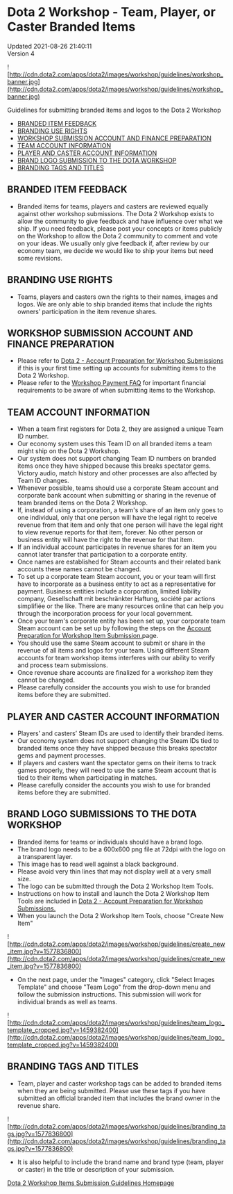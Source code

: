 # Dota 2 Workshop - Team, Player, or Caster Branded Items
Updated 2021-08-26 21:40:11  
Version 4  

![http://cdn.dota2.com/apps/dota2/images/workshop/guidelines/workshop_banner.jpg](http://cdn.dota2.com/apps/dota2/images/workshop/guidelines/workshop_banner.jpg)  
  
Guidelines for submitting branded items and logos to the Dota 2 Workshop  
  
* [BRANDED ITEM FEEDBACK](#feedback)
* [BRANDING USE RIGHTS](#rights)
* [WORKSHOP SUBMISSION ACCOUNT AND FINANCE PREPARATION](#account)
* [TEAM ACCOUNT INFORMATION](#team)
* [PLAYER AND CASTER ACCOUNT INFORMATION](#player)
* [BRAND LOGO SUBMISSION TO THE DOTA WORKSHOP](#logo)
* [BRANDING TAGS AND TITLES](#tags)
  
  
  
  
## BRANDED ITEM FEEDBACK
* Branded items for teams, players and casters are reviewed equally against other workshop submissions. The Dota 2 Workshop exists to allow the community to give feedback and have influence over what we ship. If you need feedback, please post your concepts or items publicly on the Workshop to allow the Dota 2 community to comment and vote on your ideas. We usually only give feedback if, after review by our economy team, we decide we would like to ship your items but need some revisions.
  
  
  
  
## BRANDING USE RIGHTS
* Teams, players and casters own the rights to their names, images and logos. We are only able to ship branded items that include the rights owners’ participation in the item revenue shares.
  
  
  
  
## WORKSHOP SUBMISSION ACCOUNT AND FINANCE PREPARATION
* Please refer to [Dota 2 - Account Preparation for Workshop Submissions](https://help.steampowered.com/en/faqs/view/0CCF-571A-4430-0130) if this is your first time setting up accounts for submitting items to the Dota 2 Workshop.
* Please refer to the [Workshop Payment FAQ](http://steamcommunity.com/workshop/workshoppaymentinfofaq) for important financial requirements to be aware of when submitting items to the Workshop.
  
  
  
  
## TEAM ACCOUNT INFORMATION
* When a team first registers for Dota 2, they are assigned a unique Team ID number.
* Our economy system uses this Team ID on all branded items a team might ship on the Dota 2 Workshop.
* Our system does not support changing Team ID numbers on branded items once they have shipped because this breaks spectator gems. Victory audio, match history and other processes are also affected by Team ID changes.
* Whenever possible, teams should use a corporate Steam account and corporate bank account when submitting or sharing in the revenue of team branded items on the Dota 2 Workshop.
* If, instead of using a corporation, a team's share of an item only goes to one individual, only that one person will have the legal right to receive revenue from that item and only that one person will have the legal right to view revenue reports for that item, forever. No other person or business entity will have the right to the revenue for that item.
* If an individual account participates in revenue shares for an item you cannot later transfer that participation to a corporate entity.
* Once names are established for Steam accounts and their related bank accounts these names cannot be changed.
* To set up a corporate team Steam account, you or your team will first have to incorporate as a business entity to act as a representative for payment. Business entities include a corporation, limited liability company, Gesellschaft mit beschränkter Haftung, société par actions simplifiée or the like. There are many resources online that can help you through the incorporation process for your local government.
* Once your team's corporate entity has been set up, your corporate team Steam account can be set up by following the steps on the [Account Preparation for Workshop Item Submission.](https://support.steampowered.com/kb/8860-WOSX-7503/dota-2-account-preparation-for-workshop-item-submission)page.
* You should use the same Steam account to submit or share in the revenue of all items and logos for your team. Using different Steam accounts for team workshop items interferes with our ability to verify and process team submissions.
* Once revenue share accounts are finalized for a workshop item they cannot be changed.
*  Please carefully consider the accounts you wish to use for branded items before they are submitted.
  
  
  
  
## PLAYER AND CASTER ACCOUNT INFORMATION
* Players’ and casters’ Steam IDs are used to identify their branded items.
* Our economy system does not support changing the Steam IDs tied to branded items once they have shipped because this breaks spectator gems and payment processes.
* If players and casters want the spectator gems on their items to track games properly, they will need to use the same Steam account that is tied to their items when participating in matches.
*  Please carefully consider the accounts you wish to use for branded items before they are submitted.
  
  
  
  
## BRAND LOGO SUBMISSIONS TO THE DOTA WORKSHOP
*  Branded items for teams or individuals should have a brand logo.
* The brand logo needs to be a 600x600 png file at 72dpi with the logo on a transparent layer.
* This image has to read well against a black background.
* Please avoid very thin lines that may not display well at a very small size.
* The logo can be submitted through the Dota 2 Workshop Item Tools.
* Instructions on how to install and launch the Dota 2 Workshop Item Tools are included in [Dota 2 - Account Preparation for Workshop Submissions.](https://help.steampowered.com/en/faqs/view/0CCF-571A-4430-0130)
* When you launch the Dota 2 Workshop Item Tools, choose "Create New Item"
  
  
![http://cdn.dota2.com/apps/dota2/images/workshop/guidelines/create_new_item.jpg?v=1577836800](http://cdn.dota2.com/apps/dota2/images/workshop/guidelines/create_new_item.jpg?v=1577836800)  
  
*  On the next page, under the "Images" category, click "Select Images Template" and choose "Team Logo" from the drop-down menu and follow the submission instructions. This submission will work for individual brands as well as teams.
  
  
![http://cdn.dota2.com/apps/dota2/images/workshop/guidelines/team_logo_template_cropped.jpg?v=1459382400](http://cdn.dota2.com/apps/dota2/images/workshop/guidelines/team_logo_template_cropped.jpg?v=1459382400)  
  
  
  
## BRANDING TAGS AND TITLES
* Team, player and caster workshop tags can be added to branded items when they are being submitted. Please use these tags if you have submitted an official branded item that includes the brand owner in the revenue share.
  
  
![http://cdn.dota2.com/apps/dota2/images/workshop/guidelines/branding_tags.jpg?v=1577836800](http://cdn.dota2.com/apps/dota2/images/workshop/guidelines/branding_tags.jpg?v=1577836800)  
  
* It is also helpful to include the brand name and brand type (team, player or caster) in the title or description of your submission.
  
  
[Dota 2 Workshop Items Submission Guidelines Homepage](http://www.dota2.com/workshop/)